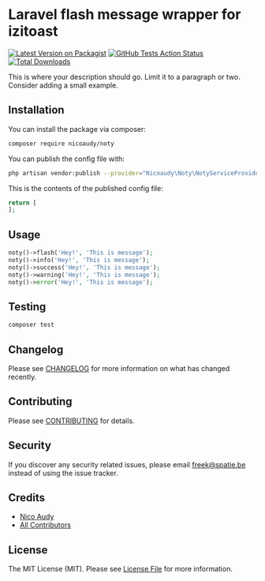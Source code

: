 # Laravel flash message wrapper for izitoast

[![Latest Version on Packagist](https://img.shields.io/packagist/v/spatie/noty.svg?style=flat-square)](https://packagist.org/packages/nicoaudy/noty)
[![GitHub Tests Action Status](https://img.shields.io/github/workflow/status/spatie/noty/run-tests?label=tests)](https://github.com/nicoaudy/noty/actions?query=workflow%3Arun-tests+branch%3Amaster)
[![Total Downloads](https://img.shields.io/packagist/dt/spatie/noty.svg?style=flat-square)](https://packagist.org/packages/nicoaudy/noty)

This is where your description should go. Limit it to a paragraph or two. Consider adding a small example.

## Installation

You can install the package via composer:

```bash
composer require nicoaudy/noty
```

You can publish the config file with:

```bash
php artisan vendor:publish --provider="Nicoaudy\Noty\NotyServiceProvider"
```

This is the contents of the published config file:

```php
return [
];
```

## Usage

```php
noty()->flash('Hey!', 'This is message');
noty()->info('Hey!', 'This is message');
noty()->success('Hey!', 'This is message');
noty()->warning('Hey!', 'This is message');
noty()->error('Hey!', 'This is message');
```

## Testing

```bash
composer test
```

## Changelog

Please see [CHANGELOG](CHANGELOG.md) for more information on what has changed recently.

## Contributing

Please see [CONTRIBUTING](CONTRIBUTING.md) for details.

## Security

If you discover any security related issues, please email freek@spatie.be instead of using the issue tracker.

## Credits

-   [Nico Audy](https://github.com/NicoAudy)
-   [All Contributors](../../contributors)

## License

The MIT License (MIT). Please see [License File](LICENSE.md) for more information.
